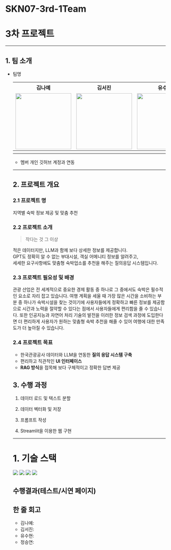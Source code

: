 # SKN07-3rd-1Team

# 3차 프로젝트
--- 
## 1. 팀 소개
- 팀명
  <table>
  <tr>
    <th>김나예</th>
    <th>김서진</th>
    <th>유수현</th>
    <th>정승연</th>
   
  </tr>
  <tr>
    <td><img src="" width="175" height="175"></td>
    <td><img src= "" width="175" height="175"></td>
    <td><img src="" width="175" height="175"></td>
    <td><img src="" width="175" height="175"></td>
  </tr>
  <tr>
    <th></th>
    <th></th>
    <th></th>
    <th></th>
  </tr>
</table>

- 멤버 개인 깃허브 계정과 연동
 
 ---
## 2. 프로젝트 개요

### 2.1 프로젝트 명

지역별 숙박 정보 제공 및 맞춤 추천

### 2.2 프로젝트 소개

> 작다는 것 그 이상

적은 데이터지만, LLM과 함께 보다 상세한 정보를 제공합니다.<br>
GPT도 정확히 알 수 없는 부대시설, 객실 어메니티 정보를 알려주고,<br>
세세한 요구사항에도 맞춤형 숙박업소를 추천을 해주는 질의응답 시스템입니다.


### 2.3 프로젝트 필요성 및 배경
  
관광 산업은 전 세계적으로 중요한 경제 활동 중 하나로 그 중에서도 숙박은 필수적인 요소로 자리 잡고 있습니다. 여행 계획을 세울 때 가장 많은 시간을 소비하는 부분 중 하나가 숙박시설을 찾는 것이기에 사용자들에게 정확하고 빠른 정보를 제공함으로 시간과 노력을 절약할 수 있다는 점에서 사용자들에게 편리함을 줄 수 있습니다. 또한 인공지능과 자연어 처리 기술의 발전을 이러한 정보 검색 과정에 도입한다면 더 편리하게 사용자가 원하는 맞춤형 숙박 추천을 해줄 수 있어 여행에 대한 만족도가 더 높아질 수 있습니다.

  
### 2.4 프로젝트 목표

- 한국관광공사 데이터와 LLM을 연동한 **질의 응답 시스템 구축**
- 편리하고 직관적인 **UI 인터페이스**
- **RAG 방식**을 접목해 보다 구체적이고 정확한 답변 제공


## 3. 수행 과정

1. 데이터 로드 및 텍스트 분할

2. 데이터 벡터화 및 저장

3. 프롬프트 작성

4. Streamlit을 이용한 웹 구현 

---
# 1. 기술 스택
<img src="https://img.shields.io/badge/Python-3776AB?style=for-the-badge&logo=Python&logoColor=white"> <img src="https://img.shields.io/badge/streamlit-E34F26?style=for-the-badge&logo=streamlit&logoColor=white"> <img src="https://img.shields.io/badge/openai-412991?style=for-the-badge&logo=openai&logoColor=white"> <img src="https://img.shields.io/badge/langchain-1C3C3C?style=for-the-badge&logo=langchain&logoColor=white">

## 수행결과(테스트/시연 페이지)
 
## 한 줄 회고
- 김나예:
- 김서진:
- 유수현:
- 정승연:
